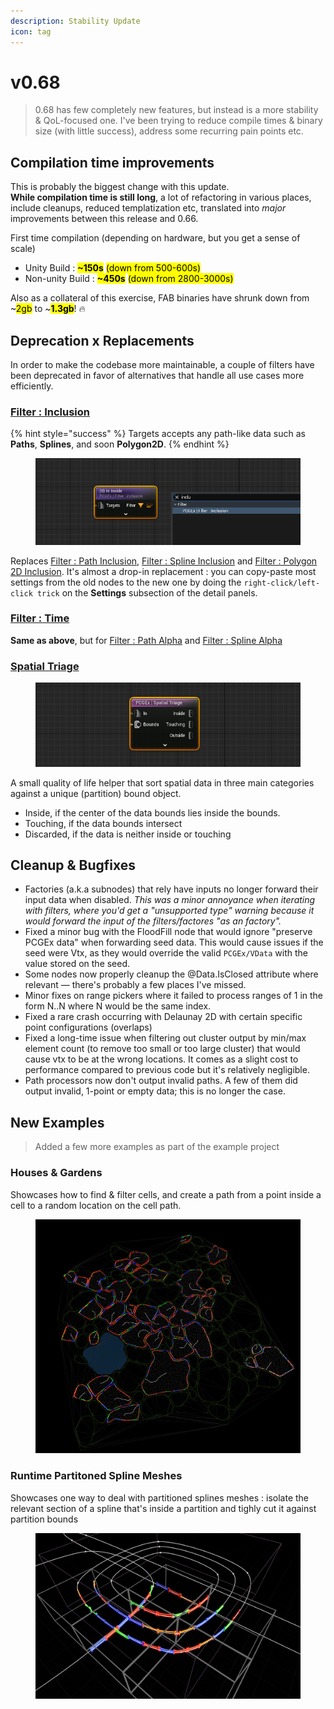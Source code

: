 ```yaml
---
description: Stability Update
icon: tag
---
```


# v0.68

> 0.68 has few completely new features, but instead is a more stability & QoL-focused one. I've been trying to reduce compile times & binary size (with little success), address some recurring pain points etc.

## Compilation time improvements

This is probably the biggest change with this update. \
**While compilation time is still long**, a lot of refactoring in various places, include cleanups, reduced templatization etc, translated into _major_ improvements between this release and 0.66.

First time compilation (depending on hardware, but you get a sense of scale)

* Unity Build : <mark style="color:$success;">**\~150s**</mark> <mark style="color:$info;">(down from 500-600s)</mark>
* Non-unity Build : <mark style="color:$success;">**\~450s**</mark> <mark style="color:$info;">(down from 2800-3000s)</mark>

Also as a collateral of this exercise, FAB binaries have shrunk down from \~<mark style="color:$info;">2gb</mark> to \~<mark style="color:$success;">**1.3gb**</mark>! 🔥

## Deprecation x Replacements

In order to make the codebase more maintainable, a couple of filters have been deprecated in favor of alternatives that handle all use cases more efficiently.

### [Filter : Inclusion](../../node-library/filters/filters-points/spatial/inclusion.md)

{% hint style="success" %}
Targets accepts any path-like data such as **Paths**, **Splines**, and soon **Polygon2D**.
{% endhint %}

<figure><img src="../../.gitbook/assets/image (70).png" alt=""><figcaption></figcaption></figure>

Replaces [Filter : Path Inclusion](../../node-library/filters/filters-points/spatial/path-inclusion.md), [Filter : Spline Inclusion](../../node-library/filters/filters-points/spatial/spline-inclusion.md) and [Filter : Polygon 2D Inclusion](../../node-library/filters/filters-points/spatial/polygon-2d-inclusion.md). It's almost a drop-in replacement : you can copy-paste most settings from the old nodes to the new one by doing the `right-click/left-click trick` on the **Settings** subsection of the detail panels.

### [Filter : Time](../../node-library/filters/filters-points/spatial/time.md)

**Same as above**, but for [Filter : Path Alpha](../../node-library/filters/filters-points/spatial/path-alpha.md) and [Filter : Spline Alpha](../../node-library/filters/filters-points/spatial/spline-alpha.md)

### [Spatial Triage](../../node-library/quality-of-life/spatial-triage.md)

<figure><img src="../../.gitbook/assets/image (73).png" alt=""><figcaption></figcaption></figure>

A small quality of life helper that sort spatial data in three main categories against a unique (partition) bound object.

* Inside, if the center of the data bounds lies inside the bounds.
* Touching, if the data bounds intersect
* Discarded, if the data is neither inside or touching

## Cleanup & Bugfixes

* Factories (a.k.a subnodes) that rely have inputs  no longer forward their input data when disabled. _This was a minor annoyance when iterating with filters, where you'd get a "unsupported type" warning because it would forward the input of the filters/factores "as an factory"._
* Fixed a minor bug with the FloodFill node that would ignore "preserve PCGEx data" when forwarding seed data. This would cause issues if the seed were Vtx, as they would override the valid `PCGEx/VData` with the value stored on the seed.
* Some nodes now properly cleanup the @Data.IsClosed attribute where relevant — there's probably a few places I've missed.
* Minor fixes on range pickers where it failed to process ranges of 1 in the form N..N where N would be the same index.
* Fixed a rare crash occurring with Delaunay 2D with certain specific point configurations (overlaps)
* Fixed a long-time issue when filtering out cluster output by min/max element count (to remove too small or too large cluster) that would cause vtx to be at the wrong locations. It comes as a slight cost to performance compared to previous code but it's relatively negligible.
* Path processors now don't output invalid paths.  A few of them did output invalid, 1-point or empty data; this is no longer the case.

## New Examples

> Added a few more examples as part of the example project

### Houses & Gardens

Showcases how to find & filter cells, and create a path from a point inside a cell to a random location on the cell path.

<figure><img src="../../.gitbook/assets/image (71).png" alt=""><figcaption></figcaption></figure>

### Runtime Partitoned Spline Meshes

Showcases one way to deal with partitioned splines meshes : isolate the relevant section of a spline that's inside a partition and tighly cut it against partition bounds

<figure><img src="../../.gitbook/assets/image (72).png" alt=""><figcaption></figcaption></figure>
